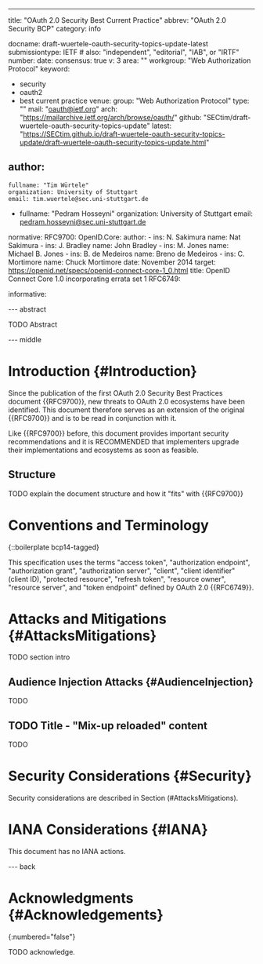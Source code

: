 ---
title: "OAuth 2.0 Security Best Current Practice"
abbrev: "OAuth 2.0 Security BCP"
category: info

docname: draft-wuertele-oauth-security-topics-update-latest
submissiontype: IETF  # also: "independent", "editorial", "IAB", or "IRTF"
number:
date:
consensus: true
v: 3
area: ""
workgroup: "Web Authorization Protocol"
keyword:
 - security
 - oauth2
 - best current practice
venue:
  group: "Web Authorization Protocol"
  type: ""
  mail: "oauth@ietf.org"
  arch: "https://mailarchive.ietf.org/arch/browse/oauth/"
  github: "SECtim/draft-wuertele-oauth-security-topics-update"
  latest: "https://SECtim.github.io/draft-wuertele-oauth-security-topics-update/draft-wuertele-oauth-security-topics-update.html"

author:
 -
    fullname: "Tim Würtele"
    organization: University of Stuttgart
    email: tim.wuertele@sec.uni-stuttgart.de
 -
    fullname: "Pedram Hosseyni"
    organization: University of Stuttgart
    email: pedram.hosseyni@sec.uni-stuttgart.de

normative:
  RFC9700:
  OpenID.Core:
    author:
    - ins: N. Sakimura
      name: Nat Sakimura
    - ins: J. Bradley
      name: John Bradley
    - ins: M. Jones
      name: Michael B. Jones
    - ins: B. de Medeiros
      name: Breno de Medeiros
    - ins: C. Mortimore
      name: Chuck Mortimore
    date: November 2014
    target: https://openid.net/specs/openid-connect-core-1_0.html
    title: OpenID Connect Core 1.0 incorporating errata set 1
  RFC6749:

informative:


--- abstract

TODO Abstract


--- middle

# Introduction {#Introduction}

Since the publication of the first OAuth 2.0 Security Best Practices
document {{RFC9700}}, new threats to OAuth 2.0 ecosystems have been
identified. This document therefore serves as an extension of the
original {{RFC9700}} and is to be read in conjunction with it.

Like {{RFC9700}} before, this document provides important security
recommendations and it is RECOMMENDED that implementers upgrade their
implementations and ecosystems as soon as feasible.

## Structure

TODO explain the document structure and how it "fits" with {{RFC9700}}

# Conventions and Terminology

{::boilerplate bcp14-tagged}

This specification uses the terms "access token", "authorization
endpoint", "authorization grant", "authorization server", "client",
"client identifier" (client ID), "protected resource", "refresh
token", "resource owner", "resource server", and "token endpoint"
defined by OAuth 2.0 {{RFC6749}}.

# Attacks and Mitigations {#AttacksMitigations}

TODO section intro

## Audience Injection Attacks {#AudienceInjection}

TODO

## TODO Title - "Mix-up reloaded" content

TODO

# Security Considerations {#Security}

Security considerations are described in Section (#AttacksMitigations).


# IANA Considerations {#IANA}

This document has no IANA actions.


--- back

# Acknowledgments {#Acknowledgements}
{:numbered="false"}

TODO acknowledge.
